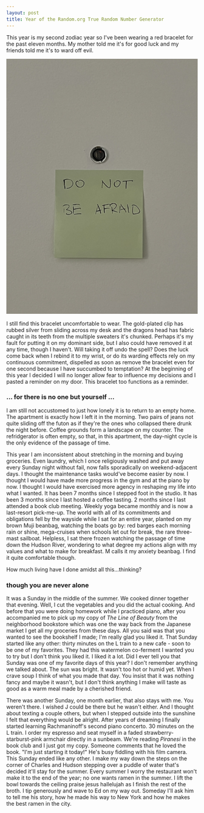 ```yaml
---
layout: post
title: Year of the Random.org True Random Number Generator
---
```


This year is my second zodiac year so I've been wearing a red bracelet for the past eleven months. 
My mother told me it's for good luck and my friends told me it's to ward off evil.

![DO NOT BE AFRAID](/assets/images/donotbeafraid.jpg)

I still find this bracelet uncomfortable to wear.
The gold-plated clip has rubbed silver from sliding across my desk and the dragons head has fabric caught in its teeth from the multiple sweaters it's chunked.
Perhaps it's my fault for putting it on my dominant side, but I also could have removed it at any time, though I haven't.
Will taking it off undo the spell? 
Does the luck come back when I rebind it to my wrist, or do its warding effects rely on my continuous commitment, dispelled as soon as remove the bracelet even for one second because I have succumbed to temptation?
At the beginning of this year I decided I will no longer allow fear to influence my decisions and I pasted a reminder on my door.
This bracelet too functions as a reminder.

### ... for there is no one but yourself ...


I am still not accustomed to just how lonely it is to return to an empty home. 
The apartment is exactly how I left it in the morning. 
Two pairs of jeans not quite sliding off the futon as if they're the ones who collapsed there drunk the night before.
Coffee grounds form a landscape on my counter. 
The refridgerator is often empty, so that, in this apartment, the day-night cycle is the only evidence of the passage of time.


This year I am inconsistent about stretching in the morning and buying groceries.
Even laundry, which I once religiously washed and put away every Sunday night without fail, now falls sporadically on weekend-adjacent days.
I thought the maintenance tasks would've become easier by now.
I thought I would have made more progress in the gym and at the piano by now.
I thought I would have exercised more agency in reshaping my life into what I wanted.
It has been 7 months since I stepped foot in the studio.
It has been 3 months since I last hosted a coffee tasting.
2 months since I last attended a book club meeting.
Weekly yoga became monthly and is now a last-resort pick-me-up.
The world with all of its commitments and obligations fell by the wayside while I sat for an entire year, planted on my brown Muji beanbag, watching the boats go by: red barges each morning rain or shine, mega-cruises when schools let out for break, the rare three-mast sailboat.
Helpless, I sat there frozen watching the passage of time down the Hudson River, wondering to what degree my actions align with my values and what to make for breakfast.
M calls it my anxiety beanbag.
I find it quite comfortable though.


How much living have I done amidst all this...thinking? 

### though you are never alone


It was a Sunday in the middle of the summer. 
We cooked dinner together that evening.
Well, I cut the vegetables and you did the actual cooking.
And before that you were doing homework while I practiced piano, after you accompanied me to pick up my copy of *The Line of Beauty* from the neighborhood bookstore which was one the way back from the Japanese market I get all my groceries from these days.
All you said was that you wanted to see the bookshelf I made; I'm really glad you liked it. 
That Sunday started like any other: thirty minutes on the L train to a new cafe - soon to be one of my favorites.
They had this watermelon co-ferment I wanted you to try but I don't think you liked it.
I liked it a lot.
Did I ever tell you that Sunday was one of my favorite days of this year?
I don't remember anything we talked about.
The sun was bright.
It wasn't too hot or humid yet.
When I crave soup I think of what you made that day.
You insist that it was nothing fancy and maybe it wasn't, but I don't think anything I make will taste as good as a warm meal made by a cherished friend.


There was another Sunday, one month earlier, that also stays with me.
You weren't there.
I wished J could be there but he wasn't either.
And I thought about texting a couple others, but when I stepped outside into the sunshine I felt that everything would be alright.
After years of dreaming I finally started learning Rachmaninoff's second piano concerto. 
30 minutes on the L train.
I order my espresso and seat myself in a faded strawberry-starburst-pink armchair directly in a sunbeam.
We're reading *Piranesi* in the book club and I just got my copy.
Someone comments that he loved the book.
"I'm just starting it today!"
He's busy fiddling with his film camera.
This Sunday ended like any other.
I make my way down the steps on the corner of Charles and Hudson stepping over a puddle of water that's decided it'll stay for the summer.
Every summer I worry the restaurant won't make it to the end of the year; no one wants ramen in the summer.
I lift the bowl towards the ceiling praise jesus hallelujah as I finish the rest of the broth.
I tip generously and wave to Ed on my way out.
Someday I'll ask him to tell me his story, how he made his way to New York and how he makes the best ramen in the city.
